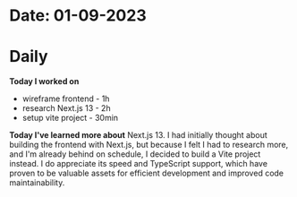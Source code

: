 # Date: 01-09-2023

# Daily

**Today I worked on**
- wireframe frontend - 1h
- research Next.js 13 - 2h
- setup vite project - 30min


**Today I've learned more about** Next.js 13. I had initially thought about building the frontend with Next.js, but because I felt I had to research more, and I'm already behind on schedule, I decided to build a Vite project instead. I do appreciate its speed and TypeScript support, which have proven to be valuable assets for efficient development and improved code maintainability.